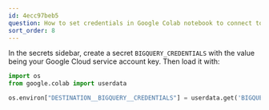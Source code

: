 ```yaml
---
id: 4ecc97beb5
question: How to set credentials in Google Colab notebook to connect to BigQuery
sort_order: 8
---
```


In the secrets sidebar, create a secret `BIGQUERY_CREDENTIALS` with the value being your Google Cloud service account key. Then load it with:

```python
import os
from google.colab import userdata

os.environ["DESTINATION__BIGQUERY__CREDENTIALS"] = userdata.get('BIGQUERY_CREDENTIALS')
```